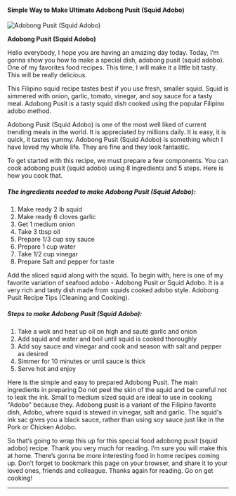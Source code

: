             

#### Simple Way to Make Ultimate Adobong Pusit (Squid Adobo)

![Adobong Pusit (Squid Adobo)](https://img-global.cpcdn.com/recipes/e71a4951f27a1644/751x532cq70/adobong-pusit-squid-adobo-recipe-main-photo.jpg)

**Adobong Pusit (Squid Adobo)**

Hello everybody, I hope you are having an amazing day today. Today, I’m gonna show you how to make a special dish, adobong pusit (squid adobo). One of my favorites food recipes. This time, I will make it a little bit tasty. This will be really delicious.

This Filipino squid recipe tastes best if you use fresh, smaller squid. Squid is simmered with onion, garlic, tomato, vinegar, and soy sauce for a tasty meal. Adobong Pusit is a tasty squid dish cooked using the popular Filipino adobo method.

Adobong Pusit (Squid Adobo) is one of the most well liked of current trending meals in the world. It is appreciated by millions daily. It is easy, it is quick, it tastes yummy. Adobong Pusit (Squid Adobo) is something which I have loved my whole life. They are fine and they look fantastic.

To get started with this recipe, we must prepare a few components. You can cook adobong pusit (squid adobo) using 8 ingredients and 5 steps. Here is how you cook that.

##### The ingredients needed to make Adobong Pusit (Squid Adobo):

1.  Make ready 2 lb squid
2.  Make ready 6 cloves garlic
3.  Get 1 medium onion
4.  Take 3 tbsp oil
5.  Prepare 1/3 cup soy sauce
6.  Prepare 1 cup water
7.  Take 1/2 cup vinegar
8.  Prepare Salt and pepper for taste

Add the sliced squid along with the squid. To begin with, here is one of my favorite variation of seafood adobo - Adobong Pusit or Squid Adobo. It is a very rich and tasty dish made from squids cooked adobo style. Adobong Pusit Recipe Tips (Cleaning and Cooking).

##### Steps to make Adobong Pusit (Squid Adobo):

1.  Take a wok and heat up oil on high and sauté garlic and onion
2.  Add squid and water and boil until squid is cooked thoroughly
3.  Add soy sauce and vinegar and cook and season with salt and pepper as desired
4.  Simmer for 10 minutes or until sauce is thick
5.  Serve hot and enjoy

Here is the simple and easy to prepared Adobong Pusit. The main ingredients in preparing Do not peel the skin of the squid and be careful not to leak the ink. Small to medium sized squid are ideal to use in cooking "Adobo" because they. Adobong pusit is a variant of the Filipino favorite dish, Adobo, where squid is stewed in vinegar, salt and garlic. The squid's ink sac gives you a black sauce, rather than using soy sauce just like in the Pork or Chicken Adobo.

So that’s going to wrap this up for this special food adobong pusit (squid adobo) recipe. Thank you very much for reading. I’m sure you will make this at home. There’s gonna be more interesting food in home recipes coming up. Don’t forget to bookmark this page on your browser, and share it to your loved ones, friends and colleague. Thanks again for reading. Go on get cooking!

* * *